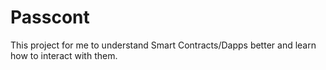 # Passcont
This project for me to understand Smart Contracts/Dapps better and learn how to interact with them.
